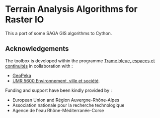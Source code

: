 # Terrain Analysis Algorithms for Raster IO

This a port of some SAGA GIS algorithms to Cython.

## Acknowledgements

The toolbox is developed within the programme [Trame bleue, espaces et continuités](https://www.tramebleue.fr/)
in collaboration with :

* [GeoPeka](http://www.geopeka.com)
* [UMR 5600 Environnement, ville et société](http://umr5600.cnrs.fr/fr/accueil/).

Funding and support have been kindly provided by :

* European Union and Région Auvergne-Rhône-Alpes
* Association nationale pour la recherche technologique
* Agence de l'eau Rhône-Méditerranée-Corse
